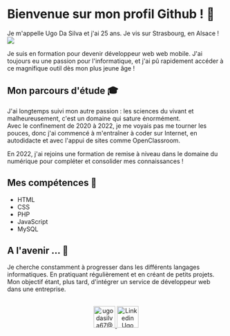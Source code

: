 # Bienvenue sur mon profil Github ! 👋
  
Je m'appelle Ugo Da Silva et j'ai 25 ans. Je vis sur Strasbourg, en Alsace ! <img src="https://img.icons8.com/plasticine/30/000000/stork.png"/>

Je suis en formation pour devenir développeur web web mobile. J'ai toujours eu une passion pour l'informatique, et j'ai pû rapidement accéder à ce magnifique outil dès mon plus jeune âge !  

## Mon parcours d'étude 🎓

J'ai longtemps suivi mon autre passion : les sciences du vivant et malheureusement, c'est un domaine qui sature énormément.  
Avec le confinement de 2020 à 2022, je me voyais pas me tourner les pouces, donc j'ai commencé à m'entraîner à coder sur Internet, en autodidacte et avec l'appui de sites comme OpenClassroom.

En 2022, j'ai rejoins une formation de remise à niveau dans le domaine du numérique pour compléter et consolider mes connaissances !

## Mes compétences 📌

* HTML
* CSS
* PHP
* JavaScript
* MySQL

## A l'avenir ... 💭

Je cherche constamment à progresser dans les différents langages informatiques. En pratiquant régulièrement et en créant de petits projets. Mon objectif étant, plus tard, d'intégrer un service de développeur web dans une entreprise.

<p align="center">
  <br/>
  <a href="mailto:ugodasilva67@gmail.com?subject=Bonjour !">
    <img alt="ugodasilva67@gmail.com" height="50px" width="50px" src="https://cdn-icons-png.flaticon.com/512/281/281769.png"/>
  </a>
  <a href="https://www.linkedin.com/in/ugo-da-silva-990a90139/">
    <img alt="Linkedin Ugo DA SILVA" width="50px" src="https://cdn-icons.flaticon.com/png/512/3536/premium/3536505.png?token=exp=1650373348~hmac=e87add947e3cf632f871b4c21d98afac" />
  </a>
</p>

<!--
**Articvolt/Articvolt** is a ✨ _special_ ✨ repository because its `README.md` (this file) appears on your GitHub profile.
-->
